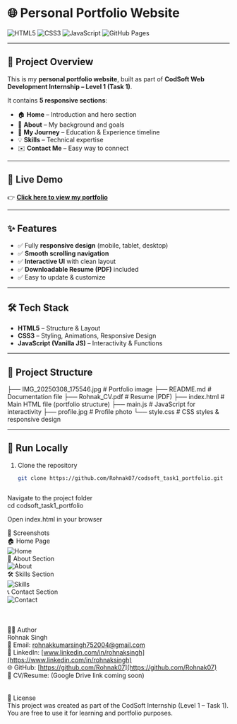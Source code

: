 # 🌐 Personal Portfolio Website  

![HTML5](https://img.shields.io/badge/HTML5-E34F26?style=for-the-badge&logo=html5&logoColor=white)
![CSS3](https://img.shields.io/badge/CSS3-1572B6?style=for-the-badge&logo=css3&logoColor=white)
![JavaScript](https://img.shields.io/badge/JavaScript-F7DF1E?style=for-the-badge&logo=javascript&logoColor=black)
![GitHub Pages](https://img.shields.io/badge/Deployed-GitHub%20Pages-brightgreen?style=for-the-badge&logo=github)

---

## 📌 Project Overview  
This is my **personal portfolio website**, built as part of **CodSoft Web Development Internship – Level 1 (Task 1)**.  

It contains **5 responsive sections**:  
- 🏠 **Home** – Introduction and hero section  
- 👤 **About** – My background and goals  
- 📖 **My Journey** – Education & Experience timeline  
- 💡 **Skills** – Technical expertise  
- ✉️ **Contact Me** – Easy way to connect  

---

## 🔗 Live Demo  
👉 **[Click here to view my portfolio](https://rohnak07.github.io/codsoft_task1_portfolio/)**  

---

## ✨ Features  
- ✅ Fully **responsive design** (mobile, tablet, desktop)  
- ✅ **Smooth scrolling navigation**  
- ✅ **Interactive UI** with clean layout  
- ✅ **Downloadable Resume (PDF)** included  
- ✅ Easy to update & customize  

---

## 🛠️ Tech Stack  
- **HTML5** – Structure & Layout  
- **CSS3** – Styling, Animations, Responsive Design  
- **JavaScript (Vanilla JS)** – Interactivity & Functions  

---

## 📂 Project Structure  
├── IMG_20250308_175546.jpg # Portfolio image
├── README.md # Documentation file
├── Rohnak_CV.pdf # Resume (PDF)
├── index.html # Main HTML file (portfolio structure)
├── main.js # JavaScript for interactivity
├── profile.jpg # Profile photo
└── style.css # CSS styles & responsive design



---

## 🚀 Run Locally  
1. Clone the repository  
   ```bash
   git clone https://github.com/Rohnak07/codsoft_task1_portfolio.git



Navigate to the project folder <br>
cd codsoft_task1_portfolio

Open index.html in your browser


📸 Screenshots
<br>
🏠 Home Page  
![Home](screenshots/home.png)  
👤 About Section  
![About](screenshots/about.png)  
🛠 Skills Section  
![Skills](screenshots/skills.png)  
📞 Contact Section  
![Contact](screenshots/contact.png)  
<br>
<br>
<br>
👨‍💻 Author
<br>
Rohnak Singh
<br>
📧 Email: rohnakkumarsingh752004@gmail.com
<br>
💼 LinkedIn: [www.linkedin.com/in/rohnaksingh](https://www.linkedin.com/in/rohnaksingh)
<br>
🌐 GitHub: [https://github.com/Rohnak07](https://github.com/Rohnak07)
<br>
📄 CV/Resume: (Google Drive link coming soon)
<br>
<br>
<br>
📜 License
<br>
This project was created as part of the CodSoft Internship (Level 1 – Task 1).
You are free to use it for learning and portfolio purposes.

